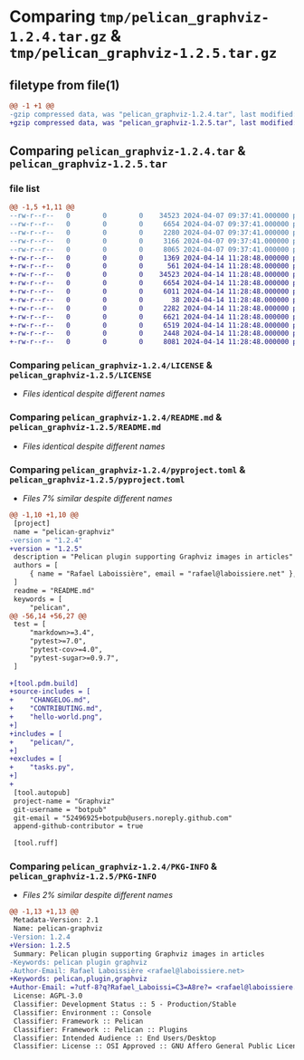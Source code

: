 # Comparing `tmp/pelican_graphviz-1.2.4.tar.gz` & `tmp/pelican_graphviz-1.2.5.tar.gz`

## filetype from file(1)

```diff
@@ -1 +1 @@
-gzip compressed data, was "pelican_graphviz-1.2.4.tar", last modified: Sun Apr  7 09:37:46 2024, max compression
+gzip compressed data, was "pelican_graphviz-1.2.5.tar", last modified: Sun Apr 14 11:28:54 2024, max compression
```

## Comparing `pelican_graphviz-1.2.4.tar` & `pelican_graphviz-1.2.5.tar`

### file list

```diff
@@ -1,5 +1,11 @@
--rw-r--r--   0        0        0    34523 2024-04-07 09:37:41.000000 pelican_graphviz-1.2.4/LICENSE
--rw-r--r--   0        0        0     6654 2024-04-07 09:37:41.000000 pelican_graphviz-1.2.4/README.md
--rw-r--r--   0        0        0     2280 2024-04-07 09:37:41.000000 pelican_graphviz-1.2.4/pyproject.toml
--rw-r--r--   0        0        0     3166 2024-04-07 09:37:41.000000 pelican_graphviz-1.2.4/tasks.py
--rw-r--r--   0        0        0     8065 2024-04-07 09:37:41.000000 pelican_graphviz-1.2.4/PKG-INFO
+-rw-r--r--   0        0        0     1369 2024-04-14 11:28:48.000000 pelican_graphviz-1.2.5/CHANGELOG.md
+-rw-r--r--   0        0        0      561 2024-04-14 11:28:48.000000 pelican_graphviz-1.2.5/CONTRIBUTING.md
+-rw-r--r--   0        0        0    34523 2024-04-14 11:28:48.000000 pelican_graphviz-1.2.5/LICENSE
+-rw-r--r--   0        0        0     6654 2024-04-14 11:28:48.000000 pelican_graphviz-1.2.5/README.md
+-rw-r--r--   0        0        0     6011 2024-04-14 11:28:48.000000 pelican_graphviz-1.2.5/hello-world.png
+-rw-r--r--   0        0        0       38 2024-04-14 11:28:48.000000 pelican_graphviz-1.2.5/pelican/plugins/graphviz/__init__.py
+-rw-r--r--   0        0        0     2282 2024-04-14 11:28:48.000000 pelican_graphviz-1.2.5/pelican/plugins/graphviz/graphviz.py
+-rw-r--r--   0        0        0     6621 2024-04-14 11:28:48.000000 pelican_graphviz-1.2.5/pelican/plugins/graphviz/mdx_graphviz.py
+-rw-r--r--   0        0        0     6519 2024-04-14 11:28:48.000000 pelican_graphviz-1.2.5/pelican/plugins/graphviz/test_graphviz.py
+-rw-r--r--   0        0        0     2448 2024-04-14 11:28:48.000000 pelican_graphviz-1.2.5/pyproject.toml
+-rw-r--r--   0        0        0     8081 2024-04-14 11:28:48.000000 pelican_graphviz-1.2.5/PKG-INFO
```

### Comparing `pelican_graphviz-1.2.4/LICENSE` & `pelican_graphviz-1.2.5/LICENSE`

 * *Files identical despite different names*

### Comparing `pelican_graphviz-1.2.4/README.md` & `pelican_graphviz-1.2.5/README.md`

 * *Files identical despite different names*

### Comparing `pelican_graphviz-1.2.4/pyproject.toml` & `pelican_graphviz-1.2.5/pyproject.toml`

 * *Files 7% similar despite different names*

```diff
@@ -1,10 +1,10 @@
 [project]
 name = "pelican-graphviz"
-version = "1.2.4"
+version = "1.2.5"
 description = "Pelican plugin supporting Graphviz images in articles"
 authors = [
     { name = "Rafael Laboissière", email = "rafael@laboissiere.net" },
 ]
 readme = "README.md"
 keywords = [
     "pelican",
@@ -56,14 +56,27 @@
 test = [
     "markdown>=3.4",
     "pytest>=7.0",
     "pytest-cov>=4.0",
     "pytest-sugar>=0.9.7",
 ]
 
+[tool.pdm.build]
+source-includes = [
+    "CHANGELOG.md",
+    "CONTRIBUTING.md",
+    "hello-world.png",
+]
+includes = [
+    "pelican/",
+]
+excludes = [
+    "tasks.py",
+]
+
 [tool.autopub]
 project-name = "Graphviz"
 git-username = "botpub"
 git-email = "52496925+botpub@users.noreply.github.com"
 append-github-contributor = true
 
 [tool.ruff]
```

### Comparing `pelican_graphviz-1.2.4/PKG-INFO` & `pelican_graphviz-1.2.5/PKG-INFO`

 * *Files 2% similar despite different names*

```diff
@@ -1,13 +1,13 @@
 Metadata-Version: 2.1
 Name: pelican-graphviz
-Version: 1.2.4
+Version: 1.2.5
 Summary: Pelican plugin supporting Graphviz images in articles
-Keywords: pelican plugin graphviz
-Author-Email: Rafael Laboissière <rafael@laboissiere.net>
+Keywords: pelican,plugin,graphviz
+Author-Email: =?utf-8?q?Rafael_Laboissi=C3=A8re?= <rafael@laboissiere.net>
 License: AGPL-3.0
 Classifier: Development Status :: 5 - Production/Stable
 Classifier: Environment :: Console
 Classifier: Framework :: Pelican
 Classifier: Framework :: Pelican :: Plugins
 Classifier: Intended Audience :: End Users/Desktop
 Classifier: License :: OSI Approved :: GNU Affero General Public License v3 or later (AGPLv3+)
```

